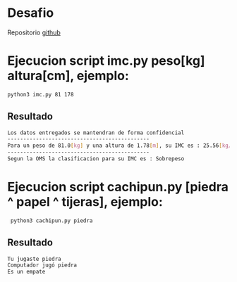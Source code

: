 # Desafio

Repositorio [github](https://github.com/javiercontreras/G19_desafioM3U1D7.git)


# Ejecucion script imc.py peso[kg] altura[cm],  ejemplo:

```bash
python3 imc.py 81 178  
```
## Resultado
```bash
Los datos entregados se mantendran de forma confidencial
---------------------------------------------
Para un peso de 81.0[kg] y una altura de 1.78[m], su IMC es : 25.56[kg/m2]
---------------------------------------------
Segun la OMS la clasificacion para su IMC es : Sobrepeso
```


# Ejecucion script cachipun.py [piedra ^ papel ^ tijeras],  ejemplo:

```bash
 python3 cachipun.py piedra
```

## Resultado
```bash
Tu jugaste piedra
Computador jugó piedra
Es un empate
```